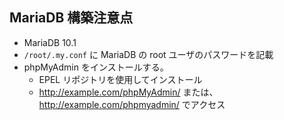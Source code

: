 ## MariaDB 構築注意点
- MariaDB 10.1
- `/root/.my.conf` に MariaDB の root ユーザのパスワードを記載
- phpMyAdmin をインストールする。
  - EPEL リポジトリを使用してインストール
  - http://example.com/phpMyAdmin/ または、http://example.com/phpmyadmin/ でアクセス
